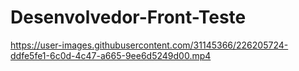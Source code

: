 # Desenvolvedor-Front-Teste


https://user-images.githubusercontent.com/31145366/226205724-ddfe5fe1-6c0d-4c47-a665-9ee6d5249d00.mp4

